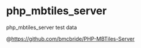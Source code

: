# php_mbtiles_server

php_mbtiles_server test data

@https://github.com/bmcbride/PHP-MBTiles-Server

